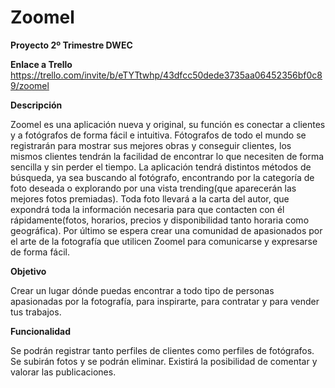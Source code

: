 # Zoomel
**Proyecto 2º Trimestre DWEC**

**Enlace a Trello**
https://trello.com/invite/b/eTYTtwhp/43dfcc50dede3735aa06452356bf0c89/zoomel

**Descripción**

Zoomel es una aplicación nueva y original, su función es conectar a clientes y a fotógrafos de forma fácil e intuitiva.
Fótografos de todo el mundo se registrarán para mostrar sus mejores obras y conseguir clientes, los mismos clientes tendrán la facilidad de encontrar lo que necesiten de forma sencilla y sin perder el tiempo.
La aplicación tendrá distintos métodos de búsqueda, ya sea buscando al fotógrafo, encontrando por la categoría de foto deseada o explorando por una vista trending(que aparecerán las mejores fotos premiadas).
Toda foto llevará a la carta del autor, que expondrá toda la información necesaria para que contacten con él rápidamente(fotos, horarios, precios y disponibilidad tanto horaria como geográfica).
Por último se espera crear una comunidad de apasionados por el arte de la fotografía que utilicen Zoomel para comunicarse y expresarse de forma fácil.

**Objetivo**

Crear un lugar dónde puedas encontrar a todo tipo de personas apasionadas por la fotografía, para inspirarte, para contratar y para vender tus trabajos.

**Funcionalidad**

Se podrán registrar tanto perfiles de clientes como perfiles de fotógrafos.
Se subirán fotos y se podrán eliminar.
Existirá la posibilidad de comentar y valorar las publicaciones.
